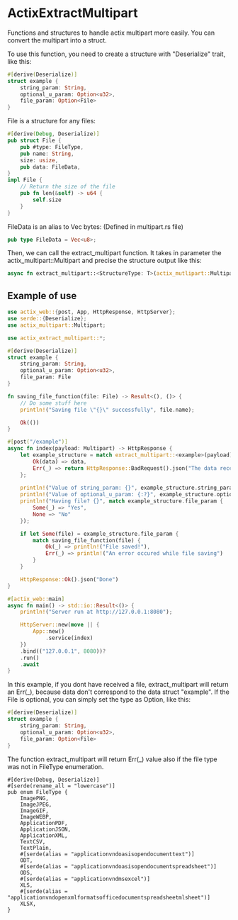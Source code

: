 # ActixExtractMultipart
Functions and structures to handle actix multipart more easily. You can convert the multipart into a struct.

To use this function, you need to create a structure with "Deserialize" trait, like this:
```rust
#[derive(Deserialize)]
struct example {
    string_param: String,
    optional_u_param: Option<u32>,
    file_param: Option<File>
}
```
File is a structure for any files:
```rust
#[derive(Debug, Deserialize)]
pub struct File {
    pub #type: FileType,
    pub name: String,
    size: usize,
    pub data: FileData,
}
impl File {
    // Return the size of the file
    pub fn len(&self) -> u64 {
        self.size
    }
}
```
FileData is an alias to Vec<u8> bytes: (Defined in multipart.rs file)
```rust
pub type FileData = Vec<u8>;
```
Then, we can call the extract_multipart function. It takes in parameter the actix_multipart::Multipart and precise the structure output like this:
    
```rust
async fn extract_multipart::<StructureType: T>(actix_mutlipart::Multipart) -> Result<T, _>
```

## Example of use
```rust
use actix_web::{post, App, HttpResponse, HttpServer};
use serde::{Deserialize};
use actix_multipart::Multipart;

use actix_extract_multipart::*;

#[derive(Deserialize)]
struct example {
    string_param: String,
    optional_u_param: Option<u32>,
    file_param: File
}

fn saving_file_function(file: File) -> Result<(), ()> {
    // Do some stuff here
    println!("Saving file \"{}\" successfully", file.name);

    Ok(())
}

#[post("/example")]
async fn index(payload: Multipart) -> HttpResponse {
    let example_structure = match extract_multipart::<example>(payload).await {
        Ok(data) => data,
        Err(_) => return HttpResponse::BadRequest().json("The data received does not correspond to those expected")
    };
    
    println!("Value of string_param: {}", example_structure.string_param);
    println!("Value of optional_u_param: {:?}", example_structure.optional_u_param);
    println!("Having file? {}", match example_structure.file_param {
        Some(_) => "Yes",
        None => "No"
    });

    if let Some(file) = example_structure.file_param {
        match saving_file_function(file) {
            Ok(_) => println!("File saved!"),
            Err(_) => println!("An error occured while file saving")
        }
    }

    HttpResponse::Ok().json("Done")
}

#[actix_web::main]
async fn main() -> std::io::Result<()> {
    println!("Server run at http://127.0.0.1:8080");

    HttpServer::new(move || {
        App::new()
            .service(index)
    })
    .bind(("127.0.0.1", 8080))?
    .run()
    .await
}
```
In this example, if you dont have received a file, extract_multipart will return an Err(_), because data don't correspond to the data struct "example".
If the File is optional, you can simply set the type as Option<File>, like this:
```rust
#[derive(Deserialize)]
struct example {
    string_param: String,
    optional_u_param: Option<u32>,
    file_param: Option<File>
}
```
The function extract_multipart will return Err(_) value also if the file type was not in FileType enumeration.
```
#[derive(Debug, Deserialize)]
#[serde(rename_all = "lowercase")]
pub enum FileType {
    ImagePNG,
    ImageJPEG,
    ImageGIF,
    ImageWEBP,
    ApplicationPDF,
    ApplicationJSON,
    ApplicationXML,
    TextCSV,
    TextPlain,
    #[serde(alias = "applicationvndoasisopendocumenttext")]
    ODT,
    #[serde(alias = "applicationvndoasisopendocumentspreadsheet")]
    ODS,
    #[serde(alias = "applicationvndmsexcel")]
    XLS,
    #[serde(alias = "applicationvndopenxmlformatsofficedocumentspreadsheetmlsheet")]
    XLSX,
}
```
